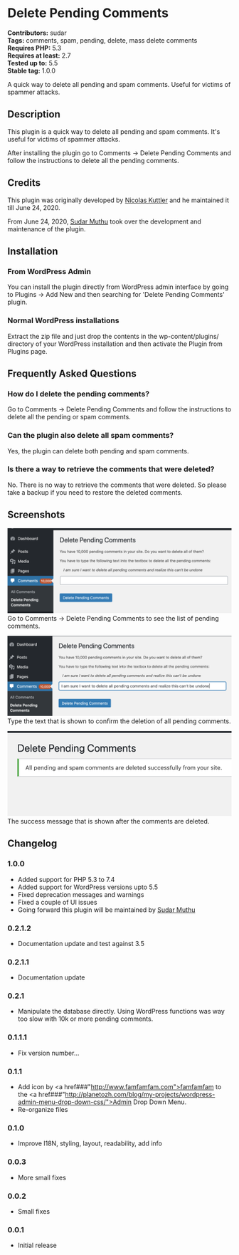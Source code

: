 # Delete Pending Comments #
**Contributors:** sudar  
**Tags:** comments, spam, pending, delete, mass delete comments  
**Requires PHP:** 5.3  
**Requires at least:** 2.7  
**Tested up to:** 5.5  
**Stable tag:** 1.0.0  

A quick way to delete all pending and spam comments. Useful for victims of spammer attacks.

## Description ##
This plugin is a quick way to delete all pending and spam comments. It's useful for victims of spammer attacks.

After installing the plugin go to Comments -> Delete Pending Comments and follow the instructions to delete all the pending comments.

## Credits ##

This plugin was originally developed by [Nicolas Kuttler](http://www.nkuttler.de/) and he maintained it till June 24, 2020.

From June 24, 2020, [Sudar Muthu](https://sudarmuthu.com) took over the development and maintenance of the plugin.

## Installation ##
### From WordPress Admin
You can install the plugin directly from WordPress admin interface by going to Plugins -> Add New and then searching for 'Delete Pending Comments' plugin.

### Normal WordPress installations
Extract the zip file and just drop the contents in the wp-content/plugins/ directory of your WordPress installation and then activate the Plugin from Plugins page.

## Frequently Asked Questions ##

### How do I delete the pending comments?

Go to Comments -> Delete Pending Comments and follow the instructions to delete all the pending or spam comments.

### Can the plugin also delete all spam comments?

Yes, the plugin can delete both pending and spam comments.

### Is there a way to retrieve the comments that were deleted?

No. There is no way to retrieve the comments that were deleted. So please take a backup if you need to restore the deleted comments.

## Screenshots ##

![](assets-wp-repo/screenshot-1.png)
Go to Comments -> Delete Pending Comments to see the list of pending comments.

![](assets-wp-repo/screenshot-2.png)
Type the text that is shown to confirm the deletion of all pending comments.

![](assets-wp-repo/screenshot-3.png)
The success message that is shown after the comments are deleted.

## Changelog ##
### 1.0.0 ###
 * Added support for PHP 5.3 to 7.4
 * Added support for WordPress versions upto 5.5
 * Fixed deprecation messages and warnings
 * Fixed a couple of UI issues
 * Going forward this plugin will be maintained by <a href="https://SudarMuthu.com">Sudar Muthu</a>
 
### 0.2.1.2 ###
 * Documentation update and test against 3.5
 
### 0.2.1.1 ###
 * Documentation update
 
### 0.2.1 ###
 * Manipulate the database directly. Using WordPress functions was way too slow with 10k or more pending comments.
### 0.1.1.1 ###
 * Fix version number...
### 0.1.1 ###
 * Add icon by <a href###"http://www.famfamfam.com">famfamfam</a> to the <a href###"http://planetozh.com/blog/my-projects/wordpress-admin-menu-drop-down-css/">Admin Drop Down Menu</a>.
 * Re-organize files
### 0.1.0 ###
 * Improve I18N, styling, layout, readability, add info
### 0.0.3 ###
 * More small fixes
### 0.0.2 ###
 * Small fixes
### 0.0.1 ###
 * Initial release
